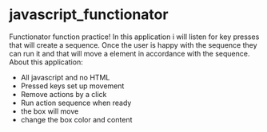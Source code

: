 # javascript_functionator
Functionator function practice! In this application i will listen for key presses that will create a sequence. Once the user is happy with the sequence they can run it and that will move a element in accordance with the sequence. About this application:
- All javascript and no HTML
- Pressed keys set up movement
- Remove actions by a click
- Run action sequence when ready
- the box will move
- change the box color and content
